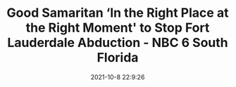 ---
"title": "Good Samaritan ‘In the Right Place at the Right Moment' to Stop Fort Lauderdale Abduction - NBC 6 South Florida"
"date": "2021-10-8 22:9:26"
"feed_name": "GOOGLENEWSCONSTRUCTION"
"feed_website": "https://news.google.com/search?q=construction%2Bincident&hl=en-US&gl=US&ceid=US:en"
"feed_rss": "https://news.google.com/rss/search?q=construction%2Bincident&hl=en-US&gl=US&ceid=US:en"
"link": "https://www.nbcmiami.com/news/local/good-samaritan-in-the-right-place-at-the-right-moment-to-stop-fort-lauderdale-abduction/2569899/"
"source": "{'href': 'https://www.nbcmiami.com', 'title': 'NBC 6 South Florida'}"
"file": "_posts/2021-1-1-cfa45617986a5ff9978aa0c3e7cbce0868c3a9f9.md"
"accident": "0"
"drilling": "0"
"dead": "0"
"injured": "0"
"arrested": "0"
"place": "unknown place"
"where": "unknown site"
"causes": "unknown"
"place_uri": "unknown place"
---